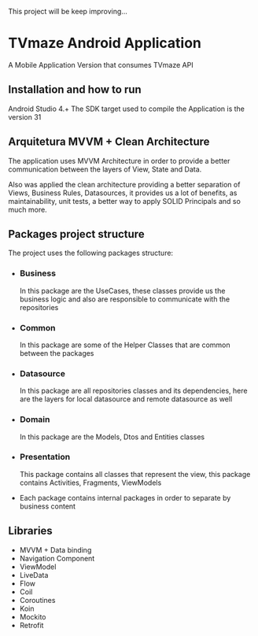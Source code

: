This project will be keep improving...

# TVmaze Android Application

A  Mobile Application Version that consumes TVmaze API 

## Installation and how to run

Android Studio 4.+ 
The SDK target used to compile the Application is the version 31

## Arquitetura MVVM + Clean Architecture

The application uses MVVM Architecture in order to provide a better communication between the layers of View, State and Data.

Also was applied the clean architecture providing a better separation of Views, Business Rules, Datasources, it provides us a lot of benefits, as maintainability, unit tests, a better way to apply SOLID Principals and so much more.

## Packages project structure

The project uses the following packages structure:

- ### Business
  In this package are the UseCases, these classes provide us the business logic and also are responsible to communicate with the repositories
  
- ### Common
  In this package are some of the Helper Classes that are common between the packages

- ### Datasource
  In this package are all repositories classes and its dependencies, here are the layers for local datasource and remote datasource as well

- ### Domain
  In this package are the Models, Dtos and Entities classes

- ### Presentation
  This package contains all classes that represent the view, this package contains Activities, Fragments, ViewModels

* Each package contains internal packages in order to separate by business content

## Libraries

- MVVM + Data binding
- Navigation Component
- ViewModel
- LiveData
- Flow
- Coil
- Coroutines
- Koin
- Mockito
- Retrofit


